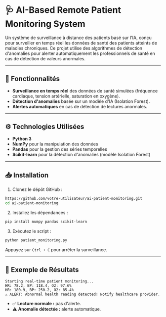# 🩺 AI-Based Remote Patient Monitoring System

Un système de surveillance à distance des patients basé sur l'IA, conçu pour surveiller en temps réel les données de santé des patients atteints de maladies chroniques. Ce projet utilise des algorithmes de détection d'anomalies pour alerter automatiquement les professionnels de santé en cas de détection de valeurs anormales.

---

## 🚀 Fonctionnalités
- **Surveillance en temps réel** des données de santé simulées (fréquence cardiaque, tension artérielle, saturation en oxygène).
- **Détection d'anomalies** basée sur un modèle d'IA (Isolation Forest).
- **Alertes automatiques** en cas de détection de lectures anormales.

---

## ⚙️ Technologies Utilisées
- **Python 3**
- **NumPy** pour la manipulation des données
- **Pandas** pour la gestion des séries temporelles
- **Scikit-learn** pour la détection d'anomalies (modèle Isolation Forest)

---

## 📥 Installation

1. Clonez le dépôt GitHub :
```bash
https://github.com/votre-utilisateur/ai-patient-monitoring.git
cd ai-patient-monitoring
```

2. Installez les dépendances :
```bash
pip install numpy pandas scikit-learn
```

3. Exécutez le script :
```bash
python patient_monitoring.py
```

Appuyez sur `Ctrl + C` pour arrêter la surveillance.

---

## 🧪 Exemple de Résultats
```plaintext
Starting real-time patient monitoring...
HR: 78.2, BP: 118.4, O2: 97.6%
HR: 180.9, BP: 250.2, O2: 85.4%
⚠️ ALERT: Abnormal health reading detected! Notify healthcare provider.
```

- ✅ **Lecture normale :** pas d'alerte.
- ⚠️ **Anomalie détectée :** alerte automatique.

